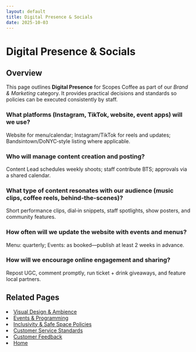```yaml
---
layout: default
title: Digital Presence & Socials
date: 2025-10-03
---
```


# Digital Presence & Socials

## Overview
This page outlines **Digital Presence** for Scopes Coffee as part of our _Brand & Marketing_ category. It provides practical decisions and standards so policies can be executed consistently by staff.

### What platforms (Instagram, TikTok, website, event apps) will we use?
Website for menu/calendar; Instagram/TikTok for reels and updates; Bandsintown/DoNYC‑style listing where applicable.

### Who will manage content creation and posting?
Content Lead schedules weekly shoots; staff contribute BTS; approvals via a shared calendar.

### What type of content resonates with our audience (music clips, coffee reels, behind-the-scenes)?
Short performance clips, dial‑in snippets, staff spotlights, show posters, and community features.

### How often will we update the website with events and menus?
Menu: quarterly; Events: as booked—publish at least 2 weeks in advance.

### How will we encourage online engagement and sharing?
Repost UGC, comment promptly, run ticket + drink giveaways, and feature local partners.

## Related Pages
<li><a href="{{ site.baseurl }}/marketing/ambience.md">Visual Design & Ambience</a></li>
<li><a href="{{ site.baseurl }}/marketing/events.md">Events & Programming</a></li>
<li><a href="{{ site.baseurl }}/marketing/policies.md">Inclusivity & Safe Space Policies</a></li>
<li><a href="{{ site.baseurl }}/marketing/standards.md">Customer Service Standards</a></li>
<li><a href="{{ site.baseurl }}/marketing/surveys.md">Customer Feedback</a></li>
<li><a href="{{ site.baseurl }}/index.html">Home</a></li>
